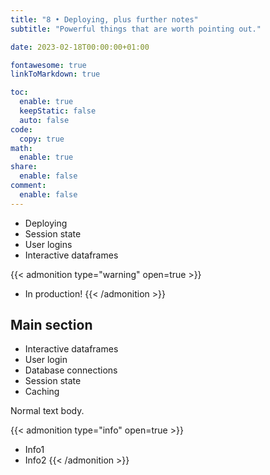 ```yaml
---
title: "8 • Deploying, plus further notes"
subtitle: "Powerful things that are worth pointing out."

date: 2023-02-18T00:00:00+01:00

fontawesome: true
linkToMarkdown: true

toc:
  enable: true
  keepStatic: false
  auto: false
code:
  copy: true
math:
  enable: true
share:
  enable: false
comment:
  enable: false
---
```


- Deploying
- Session state
- User logins
- Interactive dataframes


{{< admonition type="warning" open=true >}}
- In production!
{{< /admonition >}}
## Main section

- Interactive dataframes
- User login
- Database connections
- Session state
- Caching

Normal text body.

{{< admonition type="info" open=true >}}
- Info1
- Info2
{{< /admonition >}}
